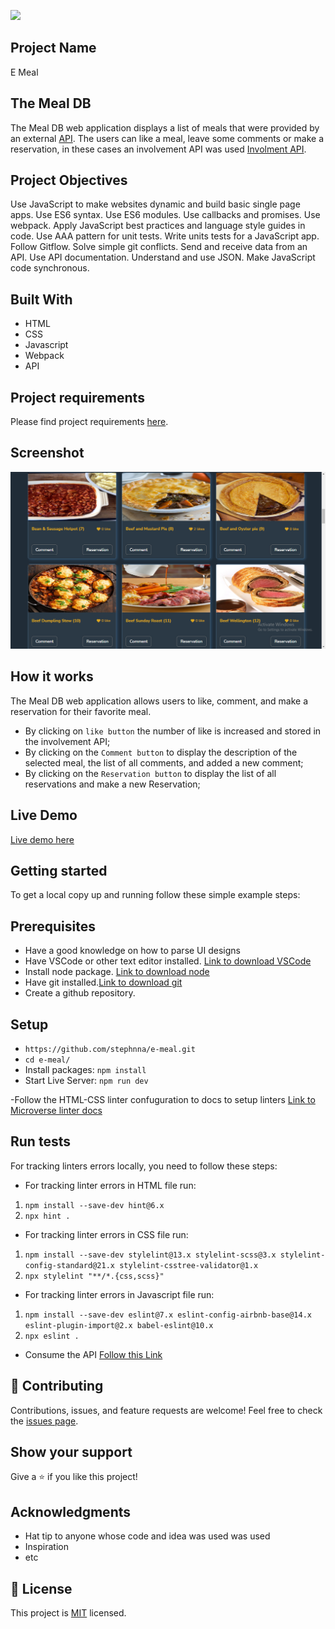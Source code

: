 ![](https://img.shields.io/badge/Microverse-blueviolet)

## Project Name 

E Meal
## The Meal DB

The Meal DB web application displays a list of meals that were provided by an external [API](https://www.themealdb.com/api/json/v1/1/filter.php?a=British). The users can like a meal, leave some comments or make a reservation, in these cases an involvement API was used [Involment API](https://www.notion.so/Involvement-API-869e60b5ad104603aa6db59e08150270).

## Project Objectives

Use JavaScript to make websites dynamic and build basic single page apps.
Use ES6 syntax.
Use ES6 modules.
Use callbacks and promises.
Use webpack.
Apply JavaScript best practices and language style guides in code.
Use AAA pattern for unit tests.
Write units tests for a JavaScript app.
Follow Gitflow.
Solve simple git conflicts.
Send and receive data from an API.
Use API documentation.
Understand and use JSON.
Make JavaScript code synchronous.

## Built With

- HTML
- CSS
- Javascript 
- Webpack
- API

## Project requirements 
Please find project requirements [here](https://github.com/microverseinc/curriculum-javascript/blob/main/group-capstone/js_capstone.md). 

## Screenshot

![screenshot](./src/assets/images/meal-screnshot.png)

## How it works

The Meal DB web application allows users to like, comment, and make a reservation for their favorite meal.
* By clicking on `like button` the number of like is increased and stored in the involvement API;
* By clicking on the `Comment button` to display the description of the selected meal, the list of all comments, and added a new comment;
* By clicking on the `Reservation button` to display the list of all reservations and make a new Reservation;


## Live Demo
[Live demo here](https://stephnna.github.io/e-meal/)

## Getting started
To get a local copy up and running follow these simple example steps:
## Prerequisites
- Have a good knowledge on how to parse UI designs
- Have VSCode or other text editor installed. [Link to download VSCode](https://code.visualstudio.com/download)
- Install node package. [Link to download node](https://nodejs.org/en/download/)
- Have git installed.[Link to download git](https://git-scm.com/downloads)
- Create a github repository.

## Setup
- `https://github.com/stephnna/e-meal.git`
- `cd e-meal/`
- Install packages:  `npm install`
- Start Live Server: `npm run dev`

-Follow the HTML-CSS linter confuguration to docs to setup linters [Link to Microverse linter docs](https://github.com/microverseinc/linters-config)

## Run tests

For tracking linters errors locally, you need to follow these steps:
- For tracking linter errors in HTML file run:

1. `npm install --save-dev hint@6.x`
2. `npx hint .`

- For tracking linter errors in CSS file run:

1. `npm install --save-dev stylelint@13.x stylelint-scss@3.x stylelint-config-standard@21.x stylelint-csstree-validator@1.x`
2. `npx stylelint "**/*.{css,scss}"`

- For tracking linter errors in Javascript file run:

1. `npm install --save-dev eslint@7.x eslint-config-airbnb-base@14.x eslint-plugin-import@2.x babel-eslint@10.x`
2. `npx eslint .`


- Consume the API
[Follow this Link](https://www.notion.so/Involvement-API-869e60b5ad104603aa6db59e08150270)

## 🤝 Contributing

Contributions, issues, and feature requests are welcome!
Feel free to check the [issues page](../../issues/).

## Show your support

Give a ⭐️ if you like this project!

## Acknowledgments

- Hat tip to anyone whose code and idea was used was used
- Inspiration
- etc

## 📝 License

This project is [MIT](./MIT.md) licensed.

